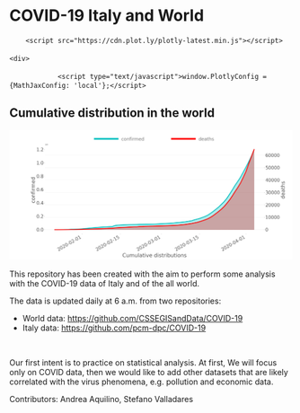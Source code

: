 # COVID-19 Italy and World

        <script src="https://cdn.plot.ly/plotly-latest.min.js"></script>

    <div>
        
                <script type="text/javascript">window.PlotlyConfig = {MathJaxConfig: 'local'};</script>

## Cumulative distribution in the world
![Cumulative Distributions at 2020-03-19](results/logistic_curves.png)


This repository has been created with the aim to perform some analysis with
the COVID-19 data of Italy and of the all world.

The data is updated daily at 6 a.m. from two repositories:
- World data: https://github.com/CSSEGISandData/COVID-19
- Italy data: https://github.com/pcm-dpc/COVID-19
<br>

Our first intent is to practice on statistical analysis. At first, We will focus
only on COVID data, then we would like to add other datasets that are likely
correlated with the virus phenomena, e.g. pollution and economic data.

Contributors: Andrea Aquilino, Stefano Valladares
